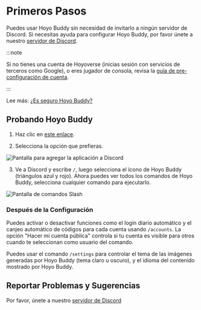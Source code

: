# Primeros Pasos

Puedes usar Hoyo Buddy sin necesidad de invitarlo a ningún servidor de Discord. Si necesitas ayuda para configurar Hoyo Buddy, por favor únete a nuestro [servidor de Discord](https://link.seria.moe/hb-dc).

:::note

Si no tienes una cuenta de Hoyoverse (inicias sesión con servicios de terceros como Google), o eres jugador de consola, revisa la [guía de pre-configuración de cuenta](./Before-Start.md).

:::

Lee más: [¿Es seguro Hoyo Buddy?](./Account-Security.md)

## Probando Hoyo Buddy

1. Haz clic en [este enlace](https://discord.com/oauth2/authorize?client_id=1000045812522430626).

2. Selecciona la opción que prefieras.

<p></p>

![Pantalla para agregar la aplicación a Discord](../src/assets/images/378049955-0c3d09cb-a72a-44bf-b02a-a33869c90ba1.png)

<p></p>

3. Ve a Discord y escribe `/`, luego selecciona el ícono de Hoyo Buddy (triángulos azul y rojo). Ahora puedes ver todos los comandos de Hoyo Buddy, selecciona cualquier comando para ejecutarlo.

<p></p>

![Pantalla de comandos Slash](../src/assets/images/392196104-6960be6c-8b51-49fd-93ae-bad4dad6822b.png)

### Después de la Configuración

Puedes activar o desactivar funciones como el login diario automático y el canjeo automático de códigos para cada cuenta usando `/accounts`.
La opción "Hacer mi cuenta pública" controla si tu cuenta es visible para otros cuando te seleccionan como usuario del comando.

Puedes usar el comando `/settings` para controlar el tema de las imágenes generadas por Hoyo Buddy (tema claro u oscuro), y el idioma del contenido mostrado por Hoyo Buddy.

## Reportar Problemas y Sugerencias

Por favor, únete a nuestro [servidor de Discord](https://link.seria.moe/hb-dc)
